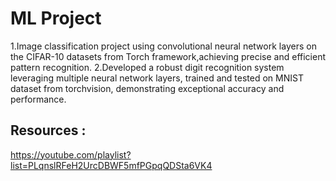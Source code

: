 # ML Project
1.Image classification project using convolutional neural network layers on the CIFAR-10 datasets from Torch framework,achieving precise and efficient pattern recognition.
2.Developed a robust digit recognition system leveraging multiple neural network layers, trained and tested on MNIST dataset from torchvision, demonstrating exceptional accuracy and performance.
## Resources :
https://youtube.com/playlist?list=PLqnslRFeH2UrcDBWF5mfPGpqQDSta6VK4 <br>
